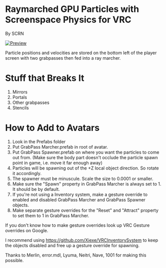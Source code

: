 # Raymarched GPU Particles with Screenspace Physics for VRC

By SCRN

[![Preview](https://i.imgur.com/SYW4Thz.png)](https://streamable.com/8y0cc)

Particle positions and velocities are stored on the bottom left of the player screen with two grabpasses then fed into a ray marcher.

# Stuff that Breaks It
1. Mirrors
2. Portals
3. Other grabpasses
4. Stencils

# How to Add to Avatars
1. Look in the Prefabs folder
2. Put GrabPass Marcher.prefab in root of avatar.
3. Put GrabPass Spawner.prefab on where you want the particles to come out from. (Make sure the body part doesn't occlude the particle spawn point in game, i.e. move it far enough away)
4. Particles will be spawning out of the +Z local object direction. So rotate it accordingly.
5. The spawner must be minuscule. Scale the size to 0.0001 or smaller.
6. Make sure the "Spawn" property in GrabPass Marcher is always set to 1. It should be by default.
7. If you're not using a Inventory system, make a gesture override to enabled and disabled GrabPass Marcher and GrabPass Spawner objects.
8. Make separate gesture overrides for the "Reset" and "Attract" property to set them to 1 in GrabPass Marcher.
  
If you don't know how to make gesture overrides look up VRC Gesture overrides on Google.
  
I recommend using https://github.com/Xiexe/VRCInventorySystem to keep the objects disabled and free up a gesture override for spawning.

Thanks to Merlin, error.mdl, Lyuma, Neitri, Nave, 1001 for making this possible.
